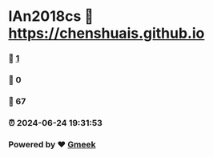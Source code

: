 # IAn2018cs :link: https://chenshuais.github.io 
### :page_facing_up: [1](https://chenshuais.github.io/tag.html) 
### :speech_balloon: 0 
### :hibiscus: 67 
### :alarm_clock: 2024-06-24 19:31:53 
### Powered by :heart: [Gmeek](https://github.com/Meekdai/Gmeek)
